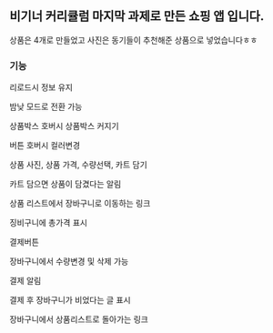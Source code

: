 ## 비기너 커리큘럼 마지막 과제로 만든 쇼핑 앱 입니다.


상품은 4개로 만들었고 사진은 동기들이 추천해준 상품으로 넣었습니다ㅎㅎ

### 기능

리로드시 정보 유지

밤낮 모드로 전환 가능


상품박스 호버시 상품박스 커지기


버튼 호버시 컬러변경

상품 사진, 상품 가격, 수량선택, 카트 담기

카트 담으면 상품이 담겼다는 알림

상품 리스트에서 장바구니로 이동하는 링크

징비구니에 총가격 표시

결제버튼

장바구니에서 수량변경 및 삭제 가능

결제 알림

결제 후 장바구니가 비었다는 글 표시

장바구니에서 상품리스트로 돌아가는 링크
